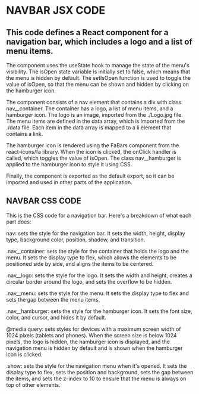# NAVBAR JSX CODE
## This code defines a React component for a navigation bar, which includes a logo and a list of menu items.

The component uses the useState hook to manage the state of the menu's visibility. The isOpen state variable is initially set to false, which means that the menu is hidden by default. The setIsOpen function is used to toggle the value of isOpen, so that the menu can be shown and hidden by clicking on the hamburger icon.

The component consists of a nav element that contains a div with class nav__container. The container has a logo, a list of menu items, and a hamburger icon. The logo is an image, imported from the ./Logo.jpg file. The menu items are defined in the data array, which is imported from the ./data file. Each item in the data array is mapped to a li element that contains a link.

The hamburger icon is rendered using the FaBars component from the react-icons/fa library. When the icon is clicked, the onClick handler is called, which toggles the value of isOpen. The class nav__hamburger is applied to the hamburger icon to style it using CSS.

Finally, the component is exported as the default export, so it can be imported and used in other parts of the application.

## NAVBAR CSS CODE
This is the CSS code for a navigation bar. Here's a breakdown of what each part does:

nav: sets the style for the navigation bar. It sets the width, height, display type, background color, position, shadow, and transition.

.nav__container: sets the style for the container that holds the logo and the menu. It sets the display type to flex, which allows the elements to be positioned side by side, and aligns the items to be centered.

.nav__logo: sets the style for the logo. It sets the width and height, creates a circular border around the logo, and sets the overflow to be hidden.

.nav__menu: sets the style for the menu. It sets the display type to flex and sets the gap between the menu items.

.nav__hamburger: sets the style for the hamburger icon. It sets the font size, color, and cursor, and hides it by default.

@media query: sets styles for devices with a maximum screen width of 1024 pixels (tablets and phones). When the screen size is below 1024 pixels, the logo is hidden, the hamburger icon is displayed, and the navigation menu is hidden by default and is shown when the hamburger icon is clicked.

.show: sets the style for the navigation menu when it's opened. It sets the display type to flex, sets the position and background, sets the gap between the items, and sets the z-index to 10 to ensure that the menu is always on top of other elements.